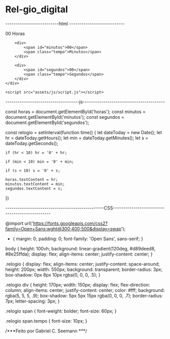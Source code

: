 # Rel-gio_digital




--------------------------html ---------------------------


<!DOCTYPE html>
<html lang="pt-br">

<head>
    <meta charset="UTF-8">
    <meta http-equiv="X-UA-Compatible" content="IE=edge">
    <meta name="viewport" content="width=device-width, initial-scale=1.0">
    <link rel="stylesheet" href="assets/css/style.css">
    <title>Relógio Digital</title>
</head>

<body>
    <div class="relogio">
        <div>
            <span id="horas">00</span>
            <span class="tempo">Horas</span>
        </div>

        <div>
            <span id="minutos">00</span>
            <span class="tempo">Minutos</span>
        </div>

        <div>
            <span id="segundos">00</span>
            <span class="tempo">Segundos</span>
        </div>
    </div>

    <script src="assets/js/script.js"></script>
</body>

</html>

<!-- FEITO POR: Gabriel C. Seemann -->









------------------------------------js----------------------------------------



const horas = document.getElementById('horas');
const minutos = document.getElementById('minutos');
const segundos = document.getElementById('segundos');

const relogio = setInterval(function time() {
    let dateToday = new Date();
    let hr = dateToday.getHours();
    let min = dateToday.getMinutes();
    let s = dateToday.getSeconds();

    if (hr < 10) hr = '0' + hr;

    if (min < 10) min = '0' + min;

    if (s < 10) s = '0' + s;

    horas.textContent = hr;
    minutos.textContent = min;
    segundos.textContent = s;

})



------------------------------------------------CSS-----------------------------------------------


@import url('https://fonts.googleapis.com/css2?family=Open+Sans:wght@300;400;500&display=swap');
* {
    margin: 0;
    padding: 0;
    font-family: 'Open Sans', sans-serif;
}

body {
    height: 100vh;
    background: linear-gradient(120deg, #d89deed8, #8e25ffda);
    display: flex;
    align-items: center;
    justify-content: center;
}

.relogio {
    display: flex;
    align-items: center;
    justify-content: space-around;
    height: 200px;
    width: 550px;
    background: transparent;
    border-radius: 3px;
    box-shadow: 0px 8px 10px rgba(0, 0, 0, .5);
}

.relogio div {
    height: 170px;
    width: 150px;
    display: flex;
    flex-direction: column;
    align-items: center;
    justify-content: center;
    color: #fff;
    background: rgba(5, 5, 5, .9);
    box-shadow: 5px 5px 15px rgba(0, 0, 0, .7);
    border-radius: 7px;
    letter-spacing: 3px;
}

.relogio span {
    font-weight: bolder;
    font-size: 60px;
}

.relogio span.tempo {
    font-size: 10px;
}


/***Feito por Gabriel C. Seemann ***/
